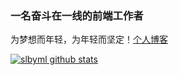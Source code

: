 ### 一名奋斗在一线的前端工作者

为梦想而年轻，为年轻而坚定！[个人博客](https://slbyml.github.io/)

[![slbyml github stats](https://github-readme-stats.vercel.app/api?username=alexwjj&&theme=radical)](https://github.com/anuraghazra/github-readme-stats)


